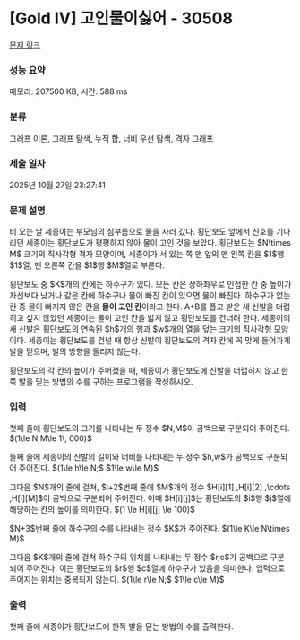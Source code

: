 # [Gold IV] 고인물이싫어 - 30508 

[문제 링크](https://www.acmicpc.net/problem/30508) 

### 성능 요약

메모리: 207500 KB, 시간: 588 ms

### 분류

그래프 이론, 그래프 탐색, 누적 합, 너비 우선 탐색, 격자 그래프

### 제출 일자

2025년 10월 27일 23:27:41

### 문제 설명

<p>비 오는 날 세종이는 부모님의 심부름으로 물을 사러 갔다. 횡단보도 앞에서 신호를 기다리던 세종이는 횡단보도가 평평하지 않아 물이 고인 것을 보았다. 횡단보도는 $N\times M$ 크기의 직사각형 격자 모양이며, 세종이가 서 있는 쪽 맨 앞의 맨 왼쪽 칸을 $1$행 $1$열, 맨 오른쪽 칸을 $1$행 $M$열로 부른다.</p>

<p>횡단보도 중 $K$개의 칸에는 하수구가 있다. 모든 칸은 상하좌우로 인접한 칸 중 높이가 자신보다 낮거나 같은 칸에 하수구나 물이 빠진 칸이 있으면 물이 빠진다. 하수구가 없는 칸 중 물이 빠지지 않은 칸을 <strong>물이 고인 칸</strong>이라고 한다. A+B를 풀고 받은 새 신발을 더럽히고 싶지 않았던 세종이는 물이 고인 칸을 밟지 않고 횡단보도를 건너려 한다. 세종이의 새 신발은 횡단보도의 연속된 $h$개의 행과 $w$개의 열을 덮는 크기의 직사각형 모양이다. 세종이는 횡단보도를 건널 때 항상 신발이 횡단보도의 격자 칸에 꼭 맞게 들어가게 발을 딛으며, 발의 방향을 돌리지 않는다.</p>

<p>횡단보도의 각 칸의 높이가 주어졌을 때, 세종이가 횡단보도에 신발을 더럽히지 않고 한쪽 발을 딛는 방법의 수를 구하는 프로그램을 작성하시오.</p>

### 입력 

 <p>첫째 줄에 횡단보도의 크기를 나타내는 두 정수 $N,M$이 공백으로 구분되어 주어진다. $(1\le N,M\le 1\, 000)$</p>

<p>둘째 줄에 세종이의 신발의 길이와 너비를 나타내는 두 정수 $h,w$가 공백으로 구분되어 주어진다. $(1\le h\le N;$ $1\le w\le M)$</p>

<p>그다음 $N$개의 줄에 걸쳐, $i+2$번째 줄에 $M$개의 정수 $H[i][1] ,H[i][2] ,\cdots ,H[i][M]$이 공백으로 구분되어 주어진다. 이때 $H[i][j]$는 횡단보도의 $i$행 $j$열에 해당하는 칸의 높이를 의미한다. $(1 \le H[i][j] \le 100)$</p>

<p>$N+3$번째 줄에 하수구의 수를 나타내는 정수 $K$가 주어진다. $(1\le K\le N\times M)$</p>

<p>그다음 $K$개의 줄에 걸쳐 하수구의 위치를 나타내는 두 정수 $r,c$가 공백으로 구분되어 주어진다. 이는 횡단보도의 $r$행 $c$열에 하수구가 있음을 의미한다. 입력으로 주어지는 위치는 중복되지 않는다. $(1\le r\le N;$ $1\le c\le M)$</p>

### 출력 

 <p>첫째 줄에 세종이가 횡단보도에 한쪽 발을 딛는 방법의 수를 출력한다.</p>

